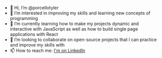 - 👋 Hi, I’m @porcellotyler
- 👀 I’m interested in improving my skills and learning new concepts of programming
- 🌱 I’m currently learning how to make my projects dynamic and interactive with JavaScript as well as how to build single page applications with React
- 💞️ I’m looking to collaborate on open-source projects that I can practice and improve my skills with
- 📫 How to reach me: [I'm on LinkedIn](https://www.linkedin.com/in/tyler-porcello/) 

<!---
porcellotyler/porcellotyler is a ✨ special ✨ repository because its `README.md` (this file) appears on your GitHub profile.
You can click the Preview link to take a look at your changes.
--->
